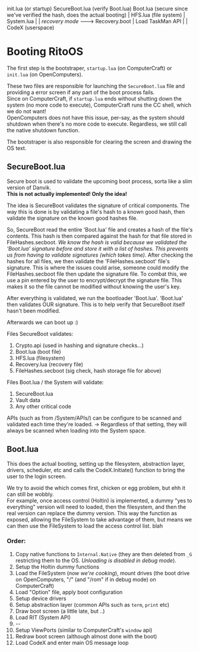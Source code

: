 init.lua (or startup)
SecureBoot.lua (verify Boot.lua)
Boot.lua (secure since we've verified the hash, does the actual booting)
|
HFS.lua (file system)
|
System.lua
|
| *recovery mode* ---> Recovery.boot
|
Load TaskMan API
|
|
CodeX (userspace)

# Booting RitoOS
The first step is the bootstraper, `startup.lua` (on ComputerCraft) or `init.lua` (on OpenComputers).

These two files are responsible for launching the `SecureBoot.lua` file and providing a error screen if any part of the boot process fails.\
Since on ComputerCraft, if `startup.lua` ends without shutting down the system (no more code to execute), ComputerCraft runs the CC shell, which we do not want!\
OpenComputers does not have this issue, per-say, as the system should shutdown when there's no more code to execute. Regardless, we still call the native shutdown function.

The bootstraper is also responsible for clearing the screen and drawing the OS text.


## SecureBoot.lua
Secure boot is used to validate the upcoming boot process, sorta like a slim version of Danvik.\
**This is not actually implemented! Only the idea!**


The idea is SecureBoot validates the signature of critical components.
The way this is done is by validating a file's hash to a known good hash, then validate the signature on the known good hashes file.

So, SecureBoot read the entire 'Boot.lua' file and creates a hash of the file's contents.
This hash is then compared against the hash for that file stored in FileHashes.secboot.
_We know the hash is valid because we validated the 'Boot.lua' signature before and store it with a list of hashes. This prevents us from having to validate signatures (which takes time)._
After checking the hashes for all files, we then validate the 'FileHashes.secboot' file's signature.
This is where the issues could arise, someone could modify the FileHashes.secboot file then update the signature file.
	To combat this, we use a pin entered by the user to encrypt/decrypt the signature file. This makes it so the file cannot be modified without knowing the user's key.

After everything is validated, we run the bootloader 'Boot.lua'.
'Boot.lua' then validates OUR signature. This is to help verify that SecureBoot itself hasn't been modified.

Afterwards we can boot up :)


Files SecureBoot validates:
1) Crypto.api (used in hashing and signature checks...)
2) Boot.lua (boot file)
3) HFS.lua (filesystem)
5) Recovery.lua (recovery file)
6) FileHashes.secboot (sig check, hash storage file for above)

Files Boot.lua / the System will validate:
1) SecureBoot.lua
2) Vault data
3) Any other critical code

APIs (such as from /System/APIs/) can be configure to be scanned and validated each time they're loaded.
-> Regardless of that setting, they will always be scanned when loading into the System space.


## Boot.lua
This does the actual booting, setting up the filesystem, abstraction layer, drivers, scheduler, etc and calls the CodeX.Initiate() function to bring the user to the login screen.


We try to avoid the which comes first, chicken or egg problem, but ehh it can still be wobbly.\
For example, once access control (Holtin) is implemented, a dummy "yes to everything" version will need to loaded, then the filesystem, and then the real version can replace the dummy version. This way the function as exposed, allowing the FileSystem to take advantage of them, but means we can then use the FileSystem to load the access control list. blah

### Order:
1) Copy native functions to `Internal.Native` (they are then deleted from `_G` restricting them to the OS. _Unloading is disabled in debug mode_).
2) Setup the Holtin dummy functions
3) Load the FileSystem (_now we're cooking_), mount drives (the boot drive on OpenComputers, "/" (and "/rom" if in debug mode) on ComputerCraft)
4) Load "Option" file, apply boot configuration
5) Setup device drivers
6) Setup abstraction layer (common APIs such as `term`, `print` etc)
7) Draw boot screen (a little late, but ..)
8) Load RIT (System API)
9) --
10) Setup ViewPorts (similar to ComputerCraft's `window` api)
11) Redraw boot screen (although almost done with the boot)
12) Load CodeX and enter main OS message loop